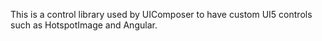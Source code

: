 This is a control library used by UIComposer to have custom UI5 controls such as HotspotImage and Angular.
